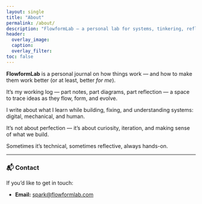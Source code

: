 ```yaml
---
layout: single
title: "About"
permalink: /about/
description: "FlowformLab — a personal lab for systems, tinkering, reflection, and learning through doing."
header:
  overlay_image:
  caption:
  overlay_filter:
toc: false
---
```


**FlowformLab** is a personal journal on how things work — and how to make them work better (or at least, better *for me*).

It’s my working log — part notes, part diagrams, part reflection — a space to trace ideas as they flow, form, and evolve.

I write about what I learn while building, fixing, and understanding systems: digital, mechanical, and human.

It’s not about perfection — it’s about curiosity, iteration, and making sense of what we build.

Sometimes it’s technical, sometimes reflective, always hands-on.

---

### 📬 Contact

If you’d like to get in touch:

- **Email:** [spark@flowformlab.com](mailto:spark@flowformlab.com)
